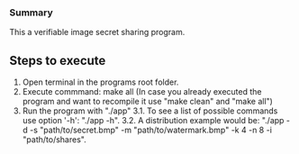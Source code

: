 ### Summary 

This a verifiable image secret sharing program.

## Steps to execute

1. Open terminal in the programs root folder.
2. Execute commmand: make all 
   (In case you already executed the program and want to recompile it use "make clean" and "make all")
3. Run the program with "./app"
   3.1. To see a list of possible commands use option '-h': "./app -h".
   3.2. A distribution example would be: "./app -d -s "path/to/secret.bmp" -m "path/to/watermark.bmp" -k 4 -n 8 -i "path/to/shares".

